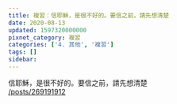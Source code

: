 ```yaml
---
title: 複習：信耶穌，是很不好的。要信之前，請先想清楚
date: 2020-08-13
updated: 1597320000000
pixnet_category: 複習
categories: ['4. 其他', '複習']
tags: []
sidebar: 
---
```


<p>信耶穌，是很不好的。要信之前，請先想清楚<br/>
<a href="/posts/269191912" target="_blank">/posts/269191912</a></p>
<p> </p>
